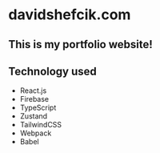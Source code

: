 # davidshefcik.com
## This is my portfolio website!

## Technology used
- React.js
- Firebase
- TypeScript
- Zustand
- TailwindCSS
- Webpack
- Babel